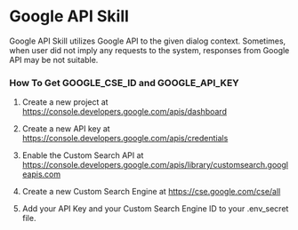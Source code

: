 # Google API Skill

Google API Skill utilizes Google API to the given dialog context. 
Sometimes, when user did not imply any requests to the system, responses from Google API may be not suitable.

### How To Get GOOGLE_CSE_ID and GOOGLE_API_KEY

1. Create a new project at https://console.developers.google.com/apis/dashboard

2. Create a new API key at https://console.developers.google.com/apis/credentials

3. Enable the Custom Search API at https://console.developers.google.com/apis/library/customsearch.googleapis.com

4. Create a new Custom Search Engine at https://cse.google.com/cse/all

5. Add your API Key and your Custom Search Engine ID to your .env_secret file.